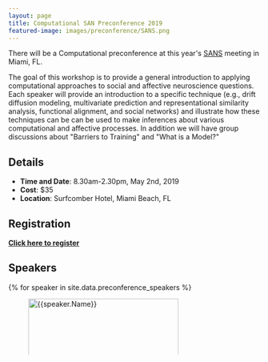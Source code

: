 ```yaml
---
layout: page
title: Computational SAN Preconference 2019
featured-image: images/preconference/SANS.png
---
```


There will be a Computational preconference at this year's <a href = "https://www.socialaffectiveneuro.org/conferences.html">SANS</a> meeting in Miami, FL.

The goal of this workshop is to provide a general introduction to applying computational approaches to social and affective neuroscience questions. Each speaker will provide an introduction to a specific technique (e.g., drift diffusion modeling, multivariate prediction and representational similarity analysis, functional alignment, and social networks) and illustrate how these techniques can be can be used to make inferences about various computational and affective processes. In addition we will have group discussions about "Barriers to Training" and "What is a Model?"

## Details

<ul>
<li><strong>Time and Date</strong>: 8.30am-2.30pm, May 2nd, 2019</li>
<li><strong>Cost</strong>: $35</li>
<li><strong>Location</strong>: Surfcomber Hotel, Miami Beach, FL</li>
</ul>

## Registration

<a href = "https://docs.google.com/forms/d/e/1FAIpQLSc6OrZUJjM5wYM2He_hEo45gx9GuIvFziRpj5lpNznGMtdByA/viewform?usp=sf_link"><strong>Click here to register</strong></a>

## Speakers
<section>
  {% for speaker in site.data.preconference_speakers %}
    <figure>
    <a href="{{speaker.Website}}"><img src="images/preconference/{{speaker.Picture}}" alt="{{speaker.Name}}" height="300"></a>
    <figcaption><strong><a href="{{speaker.Website}}">{{speaker.Name}}</a></strong><p>{{speaker.Institution}}</p></figcaption>
    </figure>
  {% endfor %}
</section>

## Schedule

<section>
<div class="table-wrapper">
<table>
<thead>
<tr>
<th>Time</th>
<th>Event</th>
</tr>
</thead>
<tbody>

<tr>
<td>8:30</td>
<td>Registration</td>
</tr>

<tr>
<td>8:45</td>
<td>Introduction</td>
</tr>

<tr>
<td>9:00</td>
<td>Keynote: Read Montague</td>
</tr>

<tr>
<td>10:00</td>
<td>Coffee Break</td>
</tr>

<tr>
<td>10:30</td>
<td>Symposium (Cendri Hutcherson, Emmanuelle Tognoli, Rob Chavez, Carolyn Parkinson, Luke Chang)</td>
</tr>

<tr>
<td>12:00</td>
<td>Lunch</td>
</tr>

<tr>
<td>13:00</td>
<td>Careers in Industry (Google)</td>
</tr>

<tr>
<td>13:15</td>
<td>Breakout Session</td>
</tr>

<tr>
<td>14:00</td>
<td>Breakout Discussion</td>
</tr>

<tr>
<td>14:30</td>
<td>Closing Remarks</td>
</tr>

<tr>
<td>15:00</td>
<td>Preconference Over</td>
</tr>

</tbody>
</table>
</div>
</section>

## Organizing Committee

The CSAN preconference is being organized by James Thompson (GMU), Carolyn Parkinson (UCLA), Robert Chavez (Oregon), Emmanuelle Tognoli (FAU), and Luke Chang (Dartmouth). If you have any questions please contact us using the form below or email jthompsz@gmu.edu

## Funding

This meeting is generously supported by funding from Google and the Army Research Office.
